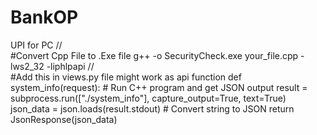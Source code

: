 # BankOP
UPI for PC
//                            
#Convert Cpp File to .Exe file
g++ -o SecurityCheck.exe your_file.cpp -lws2_32 -liphlpapi
//        
#Add this in views.py file might work as api function
def system_info(request):
    # Run C++ program and get JSON output
    result = subprocess.run(["./system_info"], capture_output=True, text=True)
    json_data = json.loads(result.stdout)  # Convert string to JSON
    return JsonResponse(json_data)
